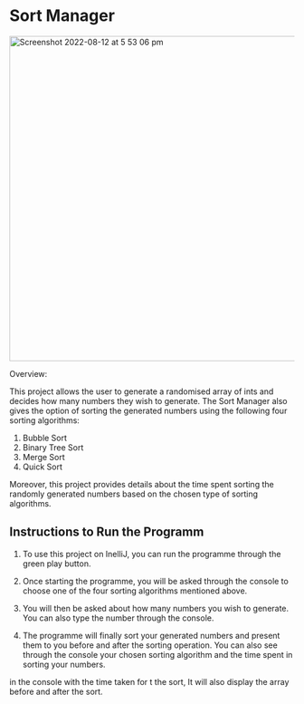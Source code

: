 # Sort Manager
<img width="574" alt="Screenshot 2022-08-12 at 5 53 06 pm" src="https://user-images.githubusercontent.com/106883160/184407033-cda1f981-a8df-4979-8b26-041f93e6d0c9.png">

Overview:

This project allows the user to generate a randomised array of ints and decides how many numbers they wish to generate.
The Sort Manager also gives the option of sorting the generated numbers using the following four sorting algorithms:
1. Bubble Sort
2. Binary Tree Sort
3. Merge Sort
4. Quick Sort

Moreover, this project provides details about the time spent sorting the randomly generated numbers based on the chosen type of sorting algorithms.

## Instructions to Run the Programm

1. To use this project on InelliJ, you can run the programme through the green play button.

2. Once starting the programme, you will be asked through the console to choose one of the four sorting algorithms mentioned above.
      
3. You will then be asked about how many numbers you wish to generate. You can also type the number through the console.

4. The programme will finally sort your generated numbers and present them to you before and after the sorting operation. You can also see through the console your chosen sorting algorithm and the time spent in sorting your numbers.

in the console with the time taken for t 
   the sort, It will also display the array before and after the sort.
